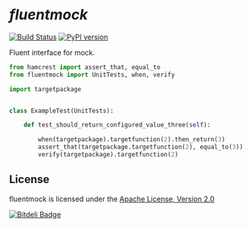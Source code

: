 # *fluentmock*
[![Build Status](https://travis-ci.org/aelgru/fluentmock.png?branch=master)](https://travis-ci.org/aelgru/fluentmock)
[![PyPI version](https://badge.fury.io/py/fluentmock.png)](http://badge.fury.io/py/fluentmock)

Fluent interface for mock.

```python
from hamcrest import assert_that, equal_to
from fluentmock import UnitTests, when, verify

import targetpackage


class ExampleTest(UnitTests):

    def test_should_return_configured_value_three(self):

        when(targetpackage).targetfunction(2).then_return(3)
        assert_that(targetpackage.targetfunction(2), equal_to(3))
        verify(targetpackage).targetfunction(2)
```
## License

fluentmock is licensed under the
[Apache License, Version 2.0](https://raw.github.com/aelgru/fluentmock/master/src/main/python/fluentmock/LICENSE.txt)

[![Bitdeli Badge](https://d2weczhvl823v0.cloudfront.net/aelgru/fluentmock/trend.png)](https://bitdeli.com/free "Bitdeli Badge")
